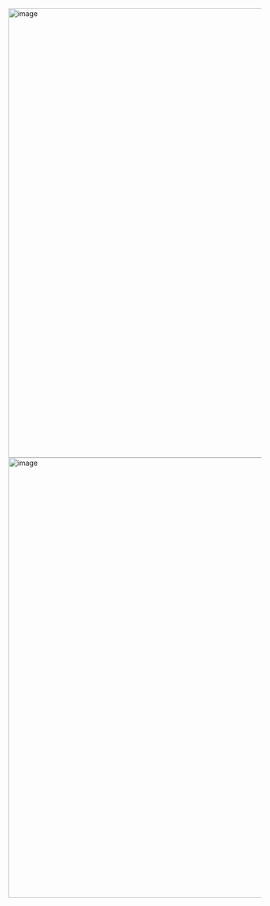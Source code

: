 <img width="1177" height="895" alt="image" src="https://github.com/user-attachments/assets/b2b9596f-9387-4d80-9d8c-f733516f160d" />
<img width="1234" height="877" alt="image" src="https://github.com/user-attachments/assets/aaf06638-8156-4e30-a4b1-deb85558dcf2" />

